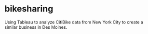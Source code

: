 # bikesharing
Using Tableau to analyze CitiBike data from New York City to create a similar business in Des Moines.
